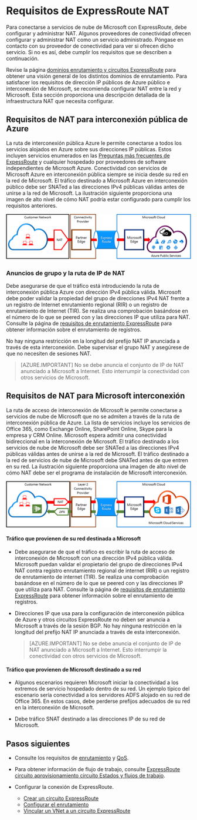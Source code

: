 <properties
   pageTitle="Requisitos de NAT para circuitos ExpressRoute | Microsoft Azure"
   description="Esta página proporciona requisitos detallados para configurar y administrar NAT para circuitos ExpressRoute."
   documentationCenter="na"
   services="expressroute"
   authors="cherylmc"
   manager="carmonm"
   editor=""/>
<tags
   ms.service="expressroute"
   ms.devlang="na"
   ms.topic="get-started-article"
   ms.tgt_pltfrm="na"
   ms.workload="infrastructure-services"
   ms.date="10/10/2016"
   ms.author="cherylmc"/>

# <a name="expressroute-nat-requirements"></a>Requisitos de ExpressRoute NAT

Para conectarse a servicios de nube de Microsoft con ExpressRoute, debe configurar y administrar NAT. Algunos proveedores de conectividad ofrecen configurar y administrar NAT como un servicio administrado. Póngase en contacto con su proveedor de conectividad para ver si ofrecen dicho servicio. Si no es así, debe cumplir los requisitos que se describen a continuación. 

Revise la página [dominios enrutamiento y circuitos ExpressRoute](expressroute-circuit-peerings.md) para obtener una visión general de los distintos dominios de enrutamiento. Para satisfacer los requisitos de dirección IP públicos de Azure público e interconexión de Microsoft, se recomienda configurar NAT entre la red y Microsoft. Esta sección proporciona una descripción detallada de la infraestructura NAT que necesita configurar.

## <a name="nat-requirements-for-azure-public-peering"></a>Requisitos de NAT para interconexión pública de Azure

La ruta de interconexión pública Azure le permite conectarse a todos los servicios alojados en Azure sobre sus direcciones IP públicas. Estos incluyen servicios enumerados en las [Preguntas más frecuentes de ExpessRoute](expressroute-faqs.md) y cualquier hospedado por proveedores de software independientes de Microsoft Azure. Conectividad con servicios de Microsoft Azure en interconexión pública siempre se inicia desde su red en la red de Microsoft. El tráfico destinado a Microsoft Azure en interconexión público debe ser SNATed a las direcciones IPv4 públicas válidas antes de unirse a la red de Microsoft. La ilustración siguiente proporciona una imagen de alto nivel de cómo NAT podría estar configurado para cumplir los requisitos anteriores.

![](./media/expressroute-nat/expressroute-nat-azure-public.png) 

### <a name="nat-ip-pool-and-route-advertisements"></a>Anuncios de grupo y la ruta de IP de NAT

Debe asegurarse de que el tráfico está introduciendo la ruta de interconexión pública Azure con dirección IPv4 pública válida. Microsoft debe poder validar la propiedad del grupo de direcciones IPv4 NAT frente a un registro de Internet enrutamiento regional (RIR) o un registro de enrutamiento de Internet (TIR). Se realiza una comprobación basándose en el número de lo que se peered con y las direcciones IP que utiliza para NAT. Consulte la página de [requisitos de enrutamiento ExpressRoute](expressroute-routing.md) para obtener información sobre el enrutamiento de registros.
 
No hay ninguna restricción en la longitud del prefijo NAT IP anunciada a través de esta interconexión. Debe supervisar el grupo NAT y asegúrese de que no necesiten de sesiones NAT.

>[AZURE.IMPORTANT] No se debe anuncia el conjunto de IP de NAT anunciado a Microsoft a Internet. Esto interrumpir la conectividad con otros servicios de Microsoft.

## <a name="nat-requirements-for-microsoft-peering"></a>Requisitos de NAT para Microsoft interconexión

La ruta de acceso de interconexión de Microsoft le permite conectarse a servicios de nube de Microsoft que no se admiten a través de la ruta de interconexión pública de Azure. La lista de servicios incluye los servicios de Office 365, como Exchange Online, SharePoint Online, Skype para la empresa y CRM Online. Microsoft espera admitir una conectividad bidireccional en la interconexión de Microsoft. El tráfico destinado a los servicios de nube de Microsoft debe ser SNATed a las direcciones IPv4 públicas válidas antes de unirse a la red de Microsoft. El tráfico destinado a la red de servicios de nube de Microsoft debe SNATed antes de que entren en su red. La ilustración siguiente proporciona una imagen de alto nivel de cómo NAT debe ser el programa de instalación de Microsoft interconexión.
 
![](./media/expressroute-nat/expressroute-nat-microsoft.png) 


#### <a name="traffic-originating-from-your-network-destined-to-microsoft"></a>Tráfico que provienen de su red destinada a Microsoft

- Debe asegurarse de que el tráfico es escribir la ruta de acceso de interconexión de Microsoft con una dirección IPv4 pública válida. Microsoft puedan validar el propietario del grupo de direcciones IPv4 NAT contra registro enrutamiento regional de internet (RIR) o un registro de enrutamiento de internet (TIR). Se realiza una comprobación basándose en el número de lo que se peered con y las direcciones IP que utiliza para NAT. Consulte la página de [requisitos de enrutamiento ExpressRoute](expressroute-routing.md) para obtener información sobre el enrutamiento de registros.

- Direcciones IP que usa para la configuración de interconexión pública de Azure y otros circuitos ExpressRoute no deben ser anuncia a Microsoft a través de la sesión BGP. No hay ninguna restricción en la longitud del prefijo NAT IP anunciada a través de esta interconexión.

    >[AZURE.IMPORTANT] No se debe anuncia el conjunto de IP de NAT anunciado a Microsoft a Internet. Esto interrumpir la conectividad con otros servicios de Microsoft.

#### <a name="traffic-originating-from-microsoft-destined-to-your-network"></a>Tráfico que provienen de Microsoft destinado a su red

- Algunos escenarios requieren Microsoft iniciar la conectividad a los extremos de servicio hospedado dentro de su red. Un ejemplo típico del escenario sería conectividad a los servidores ADFS alojado en su red de Office 365. En estos casos, debe perderse prefijos adecuados de su red en la interconexión de Microsoft. 

- Debe tráfico SNAT destinado a las direcciones IP de su red de Microsoft. 

## <a name="next-steps"></a>Pasos siguientes

- Consulte los requisitos de [enrutamiento](expressroute-routing.md) y [QoS](expressroute-qos.md).
- Para obtener información de flujo de trabajo, consulte [ExpressRoute circuito aprovisionamiento circuito Estados y flujos de trabajo](expressroute-workflows.md).
- Configurar la conexión de ExpressRoute.

    - [Crear un circuito ExpressRoute](expressroute-howto-circuit-classic.md)
    - [Configurar el enrutamiento](expressroute-howto-routing-classic.md)
    - [Vincular un VNet a un circuito ExpressRoute](expressroute-howto-linkvnet-classic.md)

